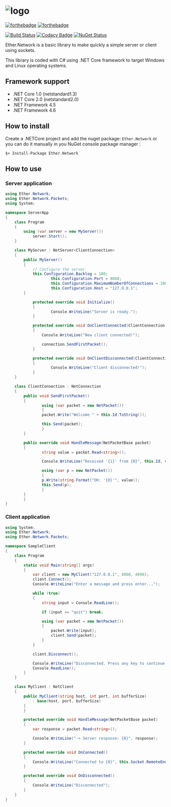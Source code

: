 # ![logo](https://raw.githubusercontent.com/Eastrall/Ether.Network/develop/banner.png)

[![forthebadge](http://forthebadge.com/images/badges/made-with-c-sharp.svg)](http://forthebadge.com)
[![forthebadge](http://forthebadge.com/images/badges/built-with-love.svg)](http://forthebadge.com)

[![Build Status](https://travis-ci.org/Eastrall/Ether.Network.svg?branch=develop)](https://travis-ci.org/Eastrall/Ether.Network)
[![Codacy Badge](https://api.codacy.com/project/badge/Grade/e84d77087d6940f79061799383cc1432)](https://www.codacy.com/app/Eastrall/Ether.Network?utm_source=github.com&amp;utm_medium=referral&amp;utm_content=Eastrall/Ether.Network&amp;utm_campaign=Badge_Grade)
[![NuGet Status](https://img.shields.io/nuget/v/Ether.Network.svg)](https://www.nuget.org/packages/Ether.Network/)

Ether.Network is a basic library to make quickly a simple server or client using sockets.

This library is coded with C# using .NET Core framework to target Windows and Linux operating systems.

## Framework support

- .NET Core 1.0 (netstandard1.3)
- .NET Core 2.0 (netstandard2.0)
- .NET Framework 4.5
- .NET Framework 4.6

## How to install

Create a .NETCore project and add the nuget package: `Ether.Network` or you can do it manually in you NuGet console package manager :

```
$> Install-Package Ether.Network
```

## How to use

### Server application

```c#
using Ether.Network;
using Ether.Network.Packets;
using System;

namespace ServerApp
{
	class Program
	{
		using (var server = new MyServer())
			server.Start();
	}

	class MyServer : NetServer<ClientConnection>
	{
		public MyServer()
		{
			// Configure the server
			this.Configuration.Backlog = 100;
            		this.Configuration.Port = 8888;
            		this.Configuration.MaximumNumberOfConnections = 100;
            		this.Configuration.Host = "127.0.0.1";
		}

        	protected override void Initialize()
        	{
            		Console.WriteLine("Server is ready.");
        	}

        	protected override void OnClientConnected(ClientConnection connection)
        	{
            	Console.WriteLine("New client connected!");

           		connection.SendFirstPacket();
        	}

        	protected override void OnClientDisconnected(ClientConnection connection)
        	{
            		Console.WriteLine("Client disconnected!");
        	}
	}

	class ClientConnection : NetConnection
	{
		public void SendFirstPacket()
		{
		    	using (var packet = new NetPacket())
		    	{
				packet.Write("Welcome " + this.Id.ToString());

				this.Send(packet);
		    	}
		}

		public override void HandleMessage(NetPacketBase packet)
		{
		    	string value = packet.Read<string>();

		    	Console.WriteLine("Received '{1}' from {0}", this.Id, value);

		    	using (var p = new NetPacket())
		    	{
				p.Write(string.Format("OK: '{0}'", value));
				this.Send(p);
		    	}
		}
    	}
}
```

### Client application

```c#
using System;
using Ether.Network;
using Ether.Network.Packets;

namespace SampleClient
{
    class Program
    {
        static void Main(string[] args)
        {
            var client = new MyClient("127.0.0.1", 8888, 4096);
            client.Connect();
            Console.WriteLine("Enter a message and press enter...");

            while (true)
            {
                string input = Console.ReadLine();

                if (input == "quit") break;

                using (var packet = new NetPacket())
                {
                    packet.Write(input);
                    client.Send(packet);
                }
            }

            client.Disconnect();

            Console.WriteLine("Disconnected. Press any key to continue...");
            Console.ReadLine();
        }
    }

    class MyClient : NetClient
    {
        public MyClient(string host, int port, int bufferSize) 
            : base(host, port, bufferSize)
        {
        }

        protected override void HandleMessage(NetPacketBase packet)
        {
            var response = packet.Read<string>();

            Console.WriteLine("-> Server response: {0}", response);
        }

        protected override void OnConnected()
        {
            Console.WriteLine("Connected to {0}", this.Socket.RemoteEndPoint.ToString());
        }

        protected override void OnDisconnected()
        {
            Console.WriteLine("Disconnected");
        }
    }
}
```
